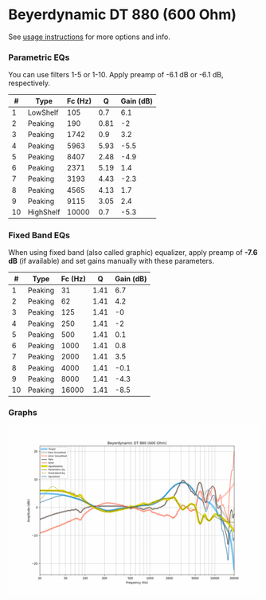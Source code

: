 # Beyerdynamic DT 880 (600 Ohm)
See [usage instructions](https://github.com/jaakkopasanen/AutoEq#usage) for more options and info.

### Parametric EQs
You can use filters 1-5 or 1-10. Apply preamp of -6.1 dB or -6.1 dB, respectively.

|   # | Type      |   Fc (Hz) |    Q |   Gain (dB) |
|-----|-----------|-----------|------|-------------|
|   1 | LowShelf  |       105 | 0.7  |         6.1 |
|   2 | Peaking   |       190 | 0.81 |        -2   |
|   3 | Peaking   |      1742 | 0.9  |         3.2 |
|   4 | Peaking   |      5963 | 5.93 |        -5.5 |
|   5 | Peaking   |      8407 | 2.48 |        -4.9 |
|   6 | Peaking   |      2371 | 5.19 |         1.4 |
|   7 | Peaking   |      3193 | 4.43 |        -2.3 |
|   8 | Peaking   |      4565 | 4.13 |         1.7 |
|   9 | Peaking   |      9115 | 3.05 |         2.4 |
|  10 | HighShelf |     10000 | 0.7  |        -5.3 |

### Fixed Band EQs
When using fixed band (also called graphic) equalizer, apply preamp of **-7.6 dB** (if available) and set gains manually with these parameters.

|   # | Type    |   Fc (Hz) |    Q |   Gain (dB) |
|-----|---------|-----------|------|-------------|
|   1 | Peaking |        31 | 1.41 |         6.7 |
|   2 | Peaking |        62 | 1.41 |         4.2 |
|   3 | Peaking |       125 | 1.41 |        -0   |
|   4 | Peaking |       250 | 1.41 |        -2   |
|   5 | Peaking |       500 | 1.41 |         0.1 |
|   6 | Peaking |      1000 | 1.41 |         0.8 |
|   7 | Peaking |      2000 | 1.41 |         3.5 |
|   8 | Peaking |      4000 | 1.41 |        -0.1 |
|   9 | Peaking |      8000 | 1.41 |        -4.3 |
|  10 | Peaking |     16000 | 1.41 |        -8.5 |

### Graphs
![](./Beyerdynamic%20DT%20880%20(600%20Ohm).png)
